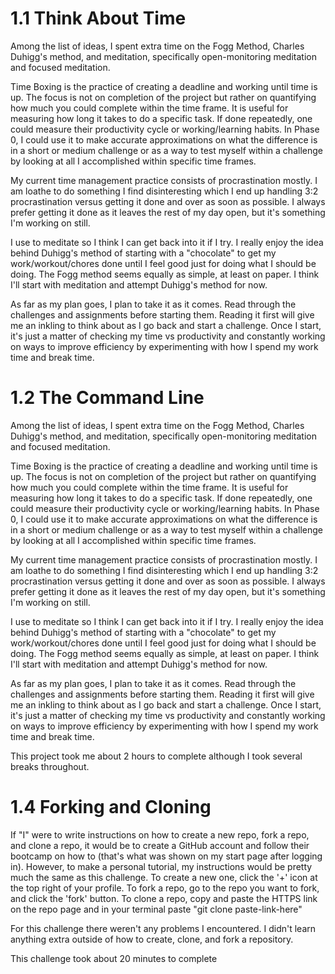 # 1.1 Think About Time

Among the list of ideas, I spent extra time on the Fogg Method, Charles Duhigg's method, and meditation, specifically open-monitoring meditation and focused meditation.

Time Boxing is the practice of creating a deadline and working until time is up.  The focus is not on completion of the project but rather on quantifying how much you could complete within the time frame.  It is useful for measuring how long it takes to do a specific task.  If done repeatedly, one could measure their productivity cycle or working/learning habits.  In Phase 0, I could use it to make accurate approximations on what the difference is in a short or medium challenge or as a way to test myself within a challenge by looking at all I accomplished within specific time frames.

My current time management practice consists of procrastination mostly.  I am loathe to do something I find disinteresting which I end up handling 3:2 procrastination versus getting it done and over as soon as possible.  I always prefer getting it done as it leaves the rest of my day open, but it's something I'm working on still.

I use to meditate so I think I can get back into it if I try.  I really enjoy the idea behind Duhigg's method of starting with a "chocolate" to get my work/workout/chores done until I feel good just for doing what I should be doing.  The Fogg method seems equally as simple, at least on paper.  I think I'll start with meditation and attempt Duhigg's method for now.

As far as my plan goes, I plan to take it as it comes.  Read through the challenges and assignments before starting them.  Reading it first will give me an inkling to think about as I go back and start a challenge.  Once I start, it's just a matter of checking my time vs productivity and constantly working on ways to improve efficiency by experimenting with how I spend my work time and break time.

 
# 1.2 The Command Line

Among the list of ideas, I spent extra time on the Fogg Method, Charles Duhigg's method, and meditation, specifically open-monitoring meditation and focused meditation.

Time Boxing is the practice of creating a deadline and working until time is up.  The focus is not on completion of the project but rather on quantifying how much you could complete within the time frame.  It is useful for measuring how long it takes to do a specific task.  If done repeatedly, one could measure their productivity cycle or working/learning habits.  In Phase 0, I could use it to make accurate approximations on what the difference is in a short or medium challenge or as a way to test myself within a challenge by looking at all I accomplished within specific time frames.

My current time management practice consists of procrastination mostly.  I am loathe to do something I find disinteresting which I end up handling 3:2 procrastination versus getting it done and over as soon as possible.  I always prefer getting it done as it leaves the rest of my day open, but it's something I'm working on still.

I use to meditate so I think I can get back into it if I try.  I really enjoy the idea behind Duhigg's method of starting with a "chocolate" to get my work/workout/chores done until I feel good just for doing what I should be doing.  The Fogg method seems equally as simple, at least on paper.  I think I'll start with meditation and attempt Duhigg's method for now.

As far as my plan goes, I plan to take it as it comes.  Read through the challenges and assignments before starting them.  Reading it first will give me an inkling to think about as I go back and start a challenge.  Once I start, it's just a matter of checking my time vs productivity and constantly working on ways to improve efficiency by experimenting with how I spend my work time and break time.

 This project took me about 2 hours to complete although I took several breaks throughout.

# 1.4 Forking and Cloning

If "I" were to write instructions on how to create a new repo, fork a repo, and clone a repo, it would be to create a GitHub account and follow their bootcamp on how to (that's what was shown on my start page after logging in).  However, to make a personal tutorial, my instructions would be pretty much the same as this challenge.  To create a new one, click the '+' icon at the top right of your profile.  To fork a repo, go to the repo you want to fork, and click the 'fork' button.  To clone a repo, copy and paste the HTTPS link on the repo page and in your terminal paste "git clone paste-link-here"

 

For this challenge there weren't any problems I encountered.  I didn't learn anything extra outside of how to create, clone, and fork a repository.

This challenge took about 20 minutes to complete